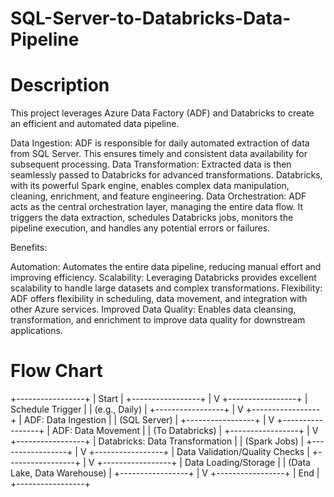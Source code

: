 # SQL-Server-to-Databricks-Data-Pipeline


# Description 
This project leverages Azure Data Factory (ADF) and Databricks to create an efficient and automated data pipeline.

Data Ingestion: ADF is responsible for daily automated extraction of data from SQL Server. This ensures timely and consistent data availability for subsequent processing.
Data Transformation: Extracted data is then seamlessly passed to Databricks for advanced transformations. Databricks, with its powerful Spark engine, enables complex data manipulation, cleaning, enrichment, and feature engineering.
Data Orchestration: ADF acts as the central orchestration layer, managing the entire data flow. It triggers the data extraction, schedules Databricks jobs, monitors the pipeline execution, and handles any potential errors or failures.


Benefits:

Automation: Automates the entire data pipeline, reducing manual effort and improving efficiency.
Scalability: Leveraging Databricks provides excellent scalability to handle large datasets and complex transformations.
Flexibility: ADF offers flexibility in scheduling, data movement, and integration with other Azure services.
Improved Data Quality: Enables data cleansing, transformation, and enrichment to improve data quality for downstream applications.

# Flow Chart 
+-----------------+
| Start            |
+-----------------+
  |
  V
+-----------------+
| Schedule Trigger | 
| (e.g., Daily)    |
+-----------------+
  |
  V
+-----------------+
| ADF: Data Ingestion |
| (SQL Server)       |
+-----------------+
  |
  V
+-----------------+
| ADF: Data Movement |
| (To Databricks)    |
+-----------------+
  |
  V
+-----------------+
| Databricks: Data Transformation |
| (Spark Jobs)       |
+-----------------+
  |
  V
+-----------------+
| Data Validation/Quality Checks |
+-----------------+
  |
  V
+-----------------+
| Data Loading/Storage |
| (Data Lake, Data Warehouse) |
+-----------------+
  |
  V
+-----------------+
| End             |
+-----------------+

